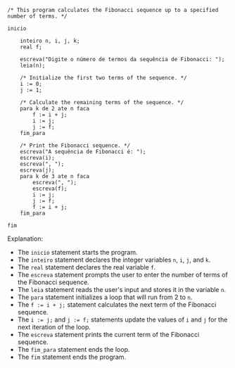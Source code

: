 ```portugol
/* This program calculates the Fibonacci sequence up to a specified number of terms. */

inicio

    inteiro n, i, j, k;
    real f;

    escreva("Digite o número de termos da sequência de Fibonacci: ");
    leia(n);

    /* Initialize the first two terms of the sequence. */
    i := 0;
    j := 1;

    /* Calculate the remaining terms of the sequence. */
    para k de 2 ate n faca
        f := i + j;
        i := j;
        j := f;
    fim_para

    /* Print the Fibonacci sequence. */
    escreva("A sequência de Fibonacci é: ");
    escreva(i);
    escreva(", ");
    escreva(j);
    para k de 3 ate n faca
        escreva(", ");
        escreva(f);
        i := j;
        j := f;
        f := i + j;
    fim_para

fim

```

Explanation:

* The `inicio` statement starts the program.
* The `inteiro` statement declares the integer variables `n`, `i`, `j`, and `k`.
* The `real` statement declares the real variable `f`.
* The `escreva` statement prompts the user to enter the number of terms of the Fibonacci sequence.
* The `leia` statement reads the user's input and stores it in the variable `n`.
* The `para` statement initializes a loop that will run from 2 to `n`.
* The `f := i + j;` statement calculates the next term of the Fibonacci sequence.
* The `i := j;` and `j := f;` statements update the values of `i` and `j` for the next iteration of the loop.
* The `escreva` statement prints the current term of the Fibonacci sequence.
* The `fim_para` statement ends the loop.
* The `fim` statement ends the program.